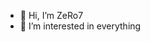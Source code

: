 - 👋 Hi, I’m ZeRo7
- 👀 I’m interested in everything

<!---
ZeRo7hub/ZeRo7hub is a ✨ special ✨ repository because its `README.md` (this file) appears on your GitHub profile.
You can click the Preview link to take a look at your changes.
--->
